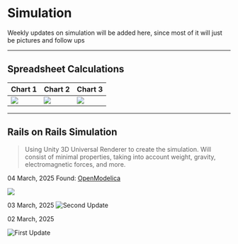 # Simulation

Weekly updates on simulation will be added here, since most of it will just be pictures and follow ups

---
## Spreadsheet Calculations

| Chart 1  | Chart 2 | Chart 3 |
| -------- | ------- |------- |
|  <img src="https://github.com/user-attachments/assets/bfdaa059-6fbe-4604-90d2-6f1631c84d2f" /> |  <img src="https://github.com/user-attachments/assets/05eb1442-c6d5-408f-b98a-340b562b2d2e" />   | <img src="https://github.com/user-attachments/assets/d2d5f781-b972-4804-8828-1c8b2d2e9edc" /> |

---

## Rails on Rails Simulation
> Using Unity 3D Universal Renderer to create the simulation. Will consist of minimal properties, taking into account
> weight, gravity, electromagnetic forces, and more.

04 March, 2025
Found: [OpenModelica](https://openmodelica.org/)

<img src="https://github.com/user-attachments/assets/0e0190a7-2817-4fb4-8629-2bb279d56953" />


03 March, 2025
<img alt="Second Update" src="https://github.com/user-attachments/assets/ef23ea36-498a-46c9-bd2f-4c9a4ec0c478" />


02 March, 2025

<img alt="First Update" src="https://github.com/user-attachments/assets/b9253b6f-b737-4b36-b26b-1df1b3820220" />




